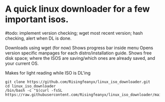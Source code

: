 <h1>
A quick linux downloader for a few important isos. 
</h1>
#todo: implement version checking; wget most recent version; hash checking, alert when DL is done.

Downloads using wget (for now)
Shows progress bar inside menu
Opens version specific manpages for each distro/installation guide.
Shows free disk space; where the ISOS are saving/which ones are already saved, and your current OS. 

Makes for light reading while ISO is DL'ing


```
git clone https://github.com/Risingfeanyx/linux_iso_downloader.git
cd linux_iso_downloader
/bin/bash -c "$(curl -fsSL  https://raw.githubusercontent.com/Risingfeanyx/linux_iso_downloader/main/main.sh)"
```
